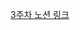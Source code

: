 [3주차 노션 링크](https://north-spade-8fa.notion.site/c2b845612e6f4de2bcc02975bb78925a?v=8ec63abe8fc949728bc829ab9b2a6427&pvs=4)
